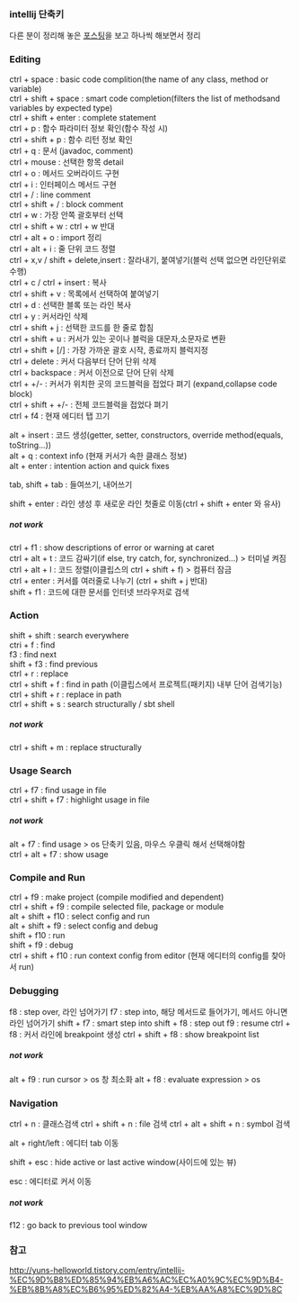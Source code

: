 ### intellij 단축키
다른 분이 정리해 놓은 [포스팅](http://yuns-helloworld.tistory.com/entry/intellij-%EC%9D%B8%ED%85%94%EB%A6%AC%EC%A0%9C%EC%9D%B4-%EB%8B%A8%EC%B6%95%ED%82%A4-%EB%AA%A8%EC%9D%8C)을 보고 하나씩 해보면서 정리

### Editing
ctrl + space : basic code complition(the name of any class, method or variable)  
ctrl + shift + space : smart code completion(filters the list of methodsand variables by expected type)  
ctrl + shift + enter : complete statement  
ctrl + p : 함수 파라미터 정보 확인(함수 작성 시)  
ctrl + shift + p : 함수 리턴 정보 확인  
ctrl + q : 문서 (javadoc, comment)  
ctrl + mouse : 선택한 항목 detail  
ctrl + o : 메서드 오버라이드 구현  
ctrl + i : 인터페이스 메서드 구현  
ctrl + / : line comment  
ctrl + shift + / : block comment  
ctrl + w : 가장 안쪽 괄호부터 선택  
ctrl + shift + w : ctrl + w 반대  
ctrl + alt + o : import 정리  
ctrl + alt + i : 줄 단위 코드 정렬  
ctrl + x,v / shift + delete,insert : 잘라내기, 붙여넣기(블럭 선택 없으면 라인단위로 수행)  
ctrl + c / ctrl + insert : 복사  
ctrl + shift + v : 목록에서 선택하여 붙여넣기  
ctrl + d : 선택한 블록 또는 라인 복사  
ctrl + y : 커서라인 삭제  
ctrl + shift + j : 선택한 코드를 한 줄로 합침  
ctrl + shift + u : 커서가 있는 곳이나 블럭을 대문자,소문자로 변환  
ctrl + shift + [/] : 가장 가까운 괄호 시작, 종료까지 블럭지정  
ctrl + delete : 커서 다음부터 단어 단위 삭제  
ctrl + backspace : 커서 이전으로 단어 단위 삭제  
ctrl + +/- : 커서가 위치한 곳의 코드블럭을 접었다 펴기 (expand,collapse code block)  
ctrl + shift + +/- : 전체 코드블럭을 접었다 펴기  
ctrl + f4 : 현재 에디터 탭 끄기  

alt + insert : 코드 생성(getter, setter, constructors, override method(equals, toString...))  
alt + q : context info (현재 커서가 속한 클래스 정보)  
alt + enter : intention action and quick fixes  

tab, shift + tab : 들여쓰기, 내어쓰기  

shift + enter : 라인 생성 후 새로운 라인 첫줄로 이동(ctrl + shift + enter 와 유사)  

##### not work
ctrl + f1 : show descriptions of error or warning at caret  
ctrl + alt + t : 코드 감싸기(if else, try catch, for, synchronized...) > 터미널 켜짐  
ctrl + alt + l : 코드 정렬(이클립스의 ctrl + shift + f) > 컴퓨터 잠금  
ctrl + enter : 커서를 여러줄로 나누기 (ctrl + shift + j 반대)  
shift + f1 : 코드에 대한 문서를 인터넷 브라우저로 검색  

### Action
shift + shift : search everywhere  
ctri + f : find  
f3 : find next  
shift + f3 : find previous  
ctrl + r : replace  
ctrl + shift + f : find in path (이클립스에서 프로젝트(패키지) 내부 단어 검색기능)  
ctrl + shift + r : replace in path  
ctrl + shift + s : search structurally / sbt shell  

##### not work
ctrl + shift + m : replace structurally

### Usage Search
ctrl + f7 : find usage in file  
ctrl + shift + f7 : highlight usage in file  

##### not work
alt + f7 : find usage > os 단축키 있음, 마우스 우클릭 해서 선택해야함  
ctrl + alt + f7 : show usage  

### Compile and Run
ctrl + f9 : make project (compile modified and dependent)  
ctrl + shift + f9 : compile selected file, package or module  
alt + shift + f10 : select config and run  
alt + shift + f9 : select config and debug  
shift + f10 : run  
shift + f9 : debug  
ctrl + shift + f10 : run context config from editor (현재 에디터의 config를 찾아서 run)  

### Debugging
f8 : step over, 라인 넘어가기
f7 : step into, 해당 메서드로 들어가기, 메서드 아니면 라인 넘어가기
shift + f7 : smart step into
shift + f8 : step out
f9 : resume
ctrl + f8 : 커서 라인에 breakpoint 생성
ctrl + shift + f8 : show breakpoint list

##### not work
alt + f9 : run cursor > os 창 최소화
alt + f8 : evaluate expression > os

### Navigation
ctrl + n : 클래스검색
ctrl + shift + n : file 검색
ctrl + alt + shift + n : symbol 검색

alt + right/left : 에디터 tab 이동

shift + esc : hide active or last active window(사이드에 있는 뷰)

esc : 에디터로 커서 이동

##### not work
f12 : go back to previous tool window



### 참고
http://yuns-helloworld.tistory.com/entry/intellij-%EC%9D%B8%ED%85%94%EB%A6%AC%EC%A0%9C%EC%9D%B4-%EB%8B%A8%EC%B6%95%ED%82%A4-%EB%AA%A8%EC%9D%8C
